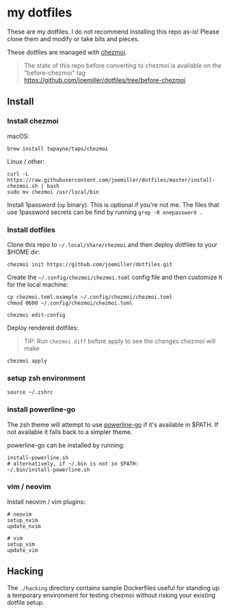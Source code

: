 my dotfiles
===========

These are my dotfiles. I do not recommend installing this repo as-is! Please
clone them and modify or take bits and pieces.

These dotfiles are managed with [chezmoi](https://github.com/twpayne/chezmoi).

> The state of this repo before converting to chezmoi is available on the "before-chezmoi" tag
> https://github.com/joemiller/dotfiles/tree/before-chezmoi

Install
-------

### Install chezmoi

macOS:

```console
brew install twpayne/taps/chezmoi
```

Linux / other:

```console
curl -L https://raw.githubusercontent.com/joemiller/dotfiles/master/install-chezmoi.sh | bash
sudo mv chezmoi /usr/local/bin
```

Install 1password (`op` binary). This is optional if you're not me. The files that use
1password secrets can be find by running `grep -R onepassword .`

### Install dotfiles

Clone this repo to `~/.local/share/chezmoi` and then deploy dotfiles to your $HOME dir:


```console
chezmoi init https://github.com/joemiller/dotfiles.git
```

Create the `~/.config/chezmoi/chezmoi.toml` config file and then customize it for the local machine:

```console
cp chezmoi.toml.example ~/.config/chezmoi/chezmoi.toml
chmod 0600 ~/.config/chezmoi/chezmoi.toml

chezmoi edit-config
```

Deploy rendered dotfiles:

> TIP: Run `chezmoi diff` before apply to see the changes chezmoi will make

```console
chezmoi apply
```

### setup zsh environment

```console
source ~/.zshrc
```

### install powerline-go

The zsh theme will attempt to use [powerline-go](https://github.com/justjanne/powerline-go)
if it's available in $PATH. If not available it falls back to a simpler theme.

powerline-go can be installed by running:

```console
install-powerline.sh
# alternatively, if ~/.bin is not in $PATH:
~/.bin/install-powerline.sh
```

### vim / neovim

Install neovim / vim plugins:

```console
# neovim
setup_nvim
update_nvim

# vim
setup_vim
update_vim
```

Hacking
-------

The `./hacking` directory contains sample Dockerfiles useful for standing up a temporary environment for
testing chezmoi without risking your existing dotfile setup.
